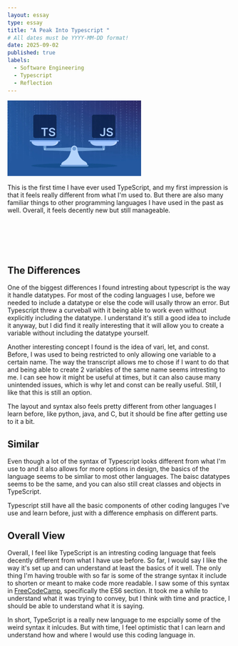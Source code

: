 ```yaml
---
layout: essay
type: essay
title: "A Peak Into Typescript "
# All dates must be YYYY-MM-DD format!
date: 2025-09-02
published: true
labels:
  - Software Engineering
  - Typescript
  - Reflection
---
```


<img width="300px" class="rounded float-start pe-4" src="../img/typescript-javascript-1024x577.jpg">

This is the first time I have ever used TypeScript, and my first impression is that it feels really different from what I'm used to. But there are also many familiar things to other programming languages I have used in the past as well. Overall, it feels decently new but still manageable.<br><br><br><br><br><br>


## The Differences

One of the biggest differences I found intresting about typescript is the way it handle datatypes. For most of the coding languages I use, before we needed to include a datatype or else the code will usally throw an error. But Typescript threw a curveball with it being able to work even without explicitly including the datatype. I understand it's still a good idea to include it anyway, but I did find it really interesting that it will allow you to create a variable without including the datatype yourself.

Another interesting concept I found is the idea of vari, let, and const. Before, I was used to being restricted to only allowing one variable to a certain name. The way the transcript allows me to chose if I want to do that and being able to create 2 variables of the same name seems intresting to me. I can see how it might be useful at times, but it can also cause many unintended issues, which is why let and const can be really useful. Still, I like that this is still an option. 

The layout and syntax also feels pretty different from other languages I learn before, like python, java, and C, but it should be fine after getting use to it a bit. 

## Similar

Even though a lot of the syntax of Typescript looks different from what I'm use to and it also allows for more options in design, the basics of the language seems to be simliar to most other languages. The baisc datatypes seems to be the same, and you can also still creat classes and objects in TypeScript. 

Typescript still have all the basic components of other coding languges I've use and learn before, just with a difference emphasis on different parts.

## Overall View

Overall, I feel like TypeScript is an intresting coding language that feels decently different from what I have use before. So far, I would say I like the way it's set up and can understand at least the basics of it well. The only thing I'm having trouble with so far is some of the strange syntax it include to shorten or meant to make code more readable. I saw some of this syntax in [FreeCodeCamp](https://www.freecodecamp.org/learn/javascript-algorithms-and-data-structures/#basic-javascript), specifically the ES6 section. It took me a while to understand what it was trying to convey, but I think with time and practice, I should be able to understand what it is saying.

In short, TypeScript is a really new language to me espcially some of the weird syntax it inlcudes. But with time, I feel optimistic that I can learn and understand how and where I would use this coding language in. 
